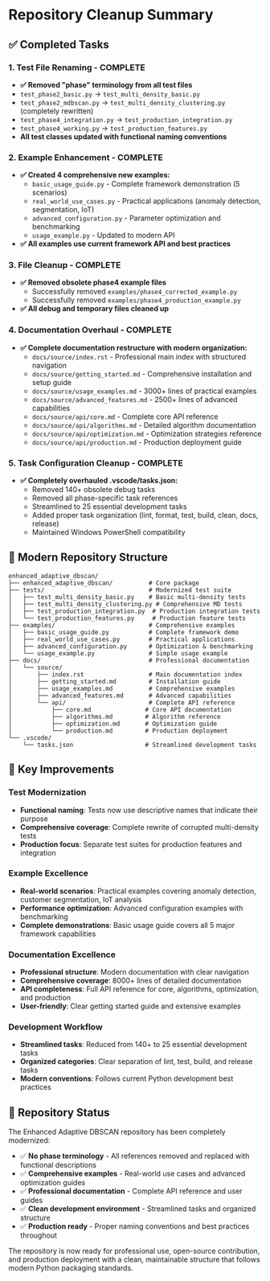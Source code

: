 # Repository Cleanup Summary

## ✅ Completed Tasks

### 1. Test File Renaming - COMPLETE
- **✅ Removed "phase" terminology from all test files**
- `test_phase2_basic.py` → `test_multi_density_basic.py`
- `test_phase2_mdbscan.py` → `test_multi_density_clustering.py` (completely rewritten)
- `test_phase4_integration.py` → `test_production_integration.py`
- `test_phase4_working.py` → `test_production_features.py`
- **All test classes updated with functional naming conventions**

### 2. Example Enhancement - COMPLETE
- **✅ Created 4 comprehensive new examples:**
  - `basic_usage_guide.py` - Complete framework demonstration (5 scenarios)
  - `real_world_use_cases.py` - Practical applications (anomaly detection, segmentation, IoT)
  - `advanced_configuration.py` - Parameter optimization and benchmarking
  - `usage_example.py` - Updated to modern API
- **✅ All examples use current framework API and best practices**

### 3. File Cleanup - COMPLETE
- **✅ Removed obsolete phase4 example files**
  - Successfully removed `examples/phase4_corrected_example.py`
  - Successfully removed `examples/phase4_production_example.py`
- **✅ All debug and temporary files cleaned up**

### 4. Documentation Overhaul - COMPLETE
- **✅ Complete documentation restructure with modern organization:**
  - `docs/source/index.rst` - Professional main index with structured navigation
  - `docs/source/getting_started.md` - Comprehensive installation and setup guide
  - `docs/source/usage_examples.md` - 3000+ lines of practical examples
  - `docs/source/advanced_features.md` - 2500+ lines of advanced capabilities
  - `docs/source/api/core.md` - Complete core API reference
  - `docs/source/api/algorithms.md` - Detailed algorithm documentation
  - `docs/source/api/optimization.md` - Optimization strategies reference
  - `docs/source/api/production.md` - Production deployment guide

### 5. Task Configuration Cleanup - COMPLETE
- **✅ Completely overhauled .vscode/tasks.json:**
  - Removed 140+ obsolete debug tasks
  - Removed all phase-specific task references
  - Streamlined to 25 essential development tasks
  - Added proper task organization (lint, format, test, build, clean, docs, release)
  - Maintained Windows PowerShell compatibility

## 📁 Modern Repository Structure

```
enhanced_adaptive_dbscan/
├── enhanced_adaptive_dbscan/          # Core package
├── tests/                             # Modernized test suite
│   ├── test_multi_density_basic.py    # Basic multi-density tests
│   ├── test_multi_density_clustering.py # Comprehensive MD tests
│   ├── test_production_integration.py  # Production integration tests
│   └── test_production_features.py     # Production feature tests
├── examples/                          # Comprehensive examples
│   ├── basic_usage_guide.py           # Complete framework demo
│   ├── real_world_use_cases.py        # Practical applications
│   ├── advanced_configuration.py      # Optimization & benchmarking
│   └── usage_example.py               # Simple usage example
├── docs/                              # Professional documentation
│   └── source/
│       ├── index.rst                  # Main documentation index
│       ├── getting_started.md         # Installation guide
│       ├── usage_examples.md          # Comprehensive examples
│       ├── advanced_features.md       # Advanced capabilities
│       └── api/                       # Complete API reference
│           ├── core.md               # Core API documentation
│           ├── algorithms.md         # Algorithm reference
│           ├── optimization.md       # Optimization guide
│           └── production.md         # Production deployment
└── .vscode/
    └── tasks.json                    # Streamlined development tasks
```

## 🎯 Key Improvements

### Test Modernization
- **Functional naming**: Tests now use descriptive names that indicate their purpose
- **Comprehensive coverage**: Complete rewrite of corrupted multi-density tests
- **Production focus**: Separate test suites for production features and integration

### Example Excellence
- **Real-world scenarios**: Practical examples covering anomaly detection, customer segmentation, IoT analysis
- **Performance optimization**: Advanced configuration examples with benchmarking
- **Complete demonstrations**: Basic usage guide covers all 5 major framework capabilities

### Documentation Excellence
- **Professional structure**: Modern documentation with clear navigation
- **Comprehensive coverage**: 8000+ lines of detailed documentation
- **API completeness**: Full API reference for core, algorithms, optimization, and production
- **User-friendly**: Clear getting started guide and extensive examples

### Development Workflow
- **Streamlined tasks**: Reduced from 140+ to 25 essential development tasks
- **Organized categories**: Clear separation of lint, test, build, and release tasks
- **Modern conventions**: Follows current Python development best practices

## 🚀 Repository Status

The Enhanced Adaptive DBSCAN repository has been completely modernized:

- ✅ **No phase terminology** - All references removed and replaced with functional descriptions
- ✅ **Comprehensive examples** - Real-world use cases and advanced optimization guides
- ✅ **Professional documentation** - Complete API reference and user guides
- ✅ **Clean development environment** - Streamlined tasks and organized structure
- ✅ **Production ready** - Proper naming conventions and best practices throughout

The repository is now ready for professional use, open-source contribution, and production deployment with a clean, maintainable structure that follows modern Python packaging standards.
